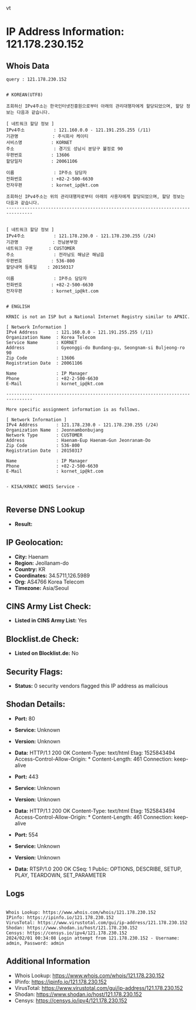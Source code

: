 vt
# IP Address Information: 121.178.230.152

## Whois Data
```
query : 121.178.230.152


# KOREAN(UTF8)

조회하신 IPv4주소는 한국인터넷진흥원으로부터 아래의 관리대행자에게 할당되었으며, 할당 정보는 다음과 같습니다.

[ 네트워크 할당 정보 ]
IPv4주소           : 121.160.0.0 - 121.191.255.255 (/11)
기관명             : 주식회사 케이티
서비스명           : KORNET
주소               : 경기도 성남시 분당구 불정로 90
우편번호           : 13606
할당일자           : 20061106

이름               : IP주소 담당자
전화번호           : +82-2-500-6630
전자우편           : kornet_ip@kt.com

조회하신 IPv4주소는 위의 관리대행자로부터 아래의 사용자에게 할당되었으며, 할당 정보는 다음과 같습니다.
--------------------------------------------------------------------------------


[ 네트워크 할당 정보 ]
IPv4주소           : 121.178.230.0 - 121.178.230.255 (/24)
기관명             : 전남본부장
네트워크 구분      : CUSTOMER
주소               : 전라남도 해남군 해남읍
우편번호           : 536-800
할당내역 등록일    : 20150317

이름               : IP주소 담당자
전화번호           : +82-2-500-6630
전자우편           : kornet_ip@kt.com


# ENGLISH

KRNIC is not an ISP but a National Internet Registry similar to APNIC.

[ Network Information ]
IPv4 Address       : 121.160.0.0 - 121.191.255.255 (/11)
Organization Name  : Korea Telecom
Service Name       : KORNET
Address            : Gyeonggi-do Bundang-gu, Seongnam-si Buljeong-ro 90
Zip Code           : 13606
Registration Date  : 20061106

Name               : IP Manager
Phone              : +82-2-500-6630
E-Mail             : kornet_ip@kt.com

--------------------------------------------------------------------------------

More specific assignment information is as follows.

[ Network Information ]
IPv4 Address       : 121.178.230.0 - 121.178.230.255 (/24)
Organization Name  : Jeonnambonbujang
Network Type       : CUSTOMER
Address            : Haenam-Eup Haenam-Gun Jeonranam-Do
Zip Code           : 536-800
Registration Date  : 20150317

Name               : IP Manager
Phone              : +82-2-500-6630
E-Mail             : kornet_ip@kt.com


- KISA/KRNIC WHOIS Service -


```
## Reverse DNS Lookup
- **Result:** 

## IP Geolocation:
- **City:** Haenam
- **Region:** Jeollanam-do
- **Country:** KR
- **Coordinates:** 34.5711,126.5989
- **Org:** AS4766 Korea Telecom
- **Timezone:** Asia/Seoul

## CINS Army List Check:
- **Listed in CINS Army List:** 
Yes

## Blocklist.de Check:
- **Listed on Blocklist.de:** 
No

## Security Flags:
- **Status:** 0 security vendors flagged this IP address as malicious

## Shodan Details:
- **Port:** 80
- **Service:** Unknown
- **Version:** Unknown
- **Data:** HTTP/1.1 200 OK
Content-Type: text/html
Etag: 1525843494
Access-Control-Allow-Origin: *
Content-Length: 461
Connection: keep-alive



- **Port:** 443
- **Service:** Unknown
- **Version:** Unknown
- **Data:** HTTP/1.1 200 OK
Content-Type: text/html
Etag: 1525843494
Access-Control-Allow-Origin: *
Content-Length: 461
Connection: keep-alive



- **Port:** 554
- **Service:** Unknown
- **Version:** Unknown
- **Data:** RTSP/1.0 200 OK
CSeq: 1
Public: OPTIONS, DESCRIBE, SETUP, PLAY, TEARDOWN, SET_PARAMETER



## Logs
```

Whois Lookup: https://www.whois.com/whois/121.178.230.152
IPinfo: https://ipinfo.io/121.178.230.152
VirusTotal: https://www.virustotal.com/gui/ip-address/121.178.230.152
Shodan: https://www.shodan.io/host/121.178.230.152
Censys: https://censys.io/ipv4/121.178.230.152
2024/02/01 00:34:08 Login attempt from 121.178.230.152 - Username: admin, Password: admin

```
## Additional Information
- Whois Lookup: https://www.whois.com/whois/121.178.230.152
- IPinfo: https://ipinfo.io/121.178.230.152
- VirusTotal: https://www.virustotal.com/gui/ip-address/121.178.230.152
- Shodan: https://www.shodan.io/host/121.178.230.152
- Censys: https://censys.io/ipv4/121.178.230.152

